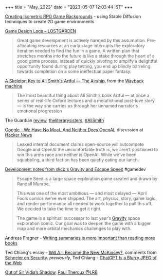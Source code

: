 +++
title = "May, 2023"
date = "2023-05-07 12:03:44 IST"
+++

[Creating Isometric RPG Game Backgrounds](https://talesofsyn.com/posts/creating-isometric-rpg-game-backgrounds) - using Stable Diffusion techniques to create 2D game environments

[Game Design Logs – LOSTGARDEN](https://lostgarden.home.blog/2011/05/03/game-design-logs/)

> Great game development is actively harmed by this assumption.  Pre-allocating resources at an early stage interrupts the exploratory iteration needed to find the fun in a game. A written plan that stretches months into the future is like a stake through the heart of a good game process. Instead of quickly pivoting to amplify a delightful opportunity found during play testing, you end up blindly barreling towards completion on a some ineffectual paper fantasy.

[A Skeleton Key to Ali Smith's Artful — The Airship](http://airshipdaily.com/blog/a-skeleton-key-to-ali-smiths-artful), from the [Wayback machine](https://web.archive.org/web/20140512024536/http://airshipdaily.com/blog/a-skeleton-key-to-ali-smiths-artful)

>The most beautiful thing about Ali Smith’s book Artful — at once a series of real-life Oxford lectures and a metafictional post-love story — is the way she carries us through her unnamed narrator's emotional progression

The Guardian [review](https://www.theguardian.com/books/2012/nov/18/artful-ali-smith-review), [theliterarysisters](https://theliterarysisters.wordpress.com/2015/04/17/one-from-the-archive-artful-by-ali-smith/), [#AliSmith](https://theliterarysisters.wordpress.com/tag/ali-smith/)

[Google - We Have No Moat, And Neither Does OpenAI](https://www.semianalysis.com/p/google-we-have-no-moat-and-neither), discussion at [Hacker News](https://news.ycombinator.com/item?id=35813322)

>Leaked internal document claims open-source will outcompete Google and OpenAI
>the uncomfortable truth is, we aren’t positioned to win this arms race and neither is OpenAI. While we’ve been squabbling, a third faction has been quietly eating our lunch.

[Development notes from xkcd's Gravity and Escape Speed](https://chromakode.com/post/xkcd-gravity-escape-speed/) #gamedev

> Escape Seed is a large space exploration game created and drawn by Randall Munroe. 
> 
> This was one of the most ambitious — and most delayed — April Fools comics we’ve ever shipped. The art, physics, story, game logic, and render performance all needed to work together to pull this off. We decided to take the time to get it right.
>
> The game is a spiritual successor to last year’s [Gravity](https://xkcd.com/2712) space exploration comic. Our goal was to deepen the game with a bigger map and more orbital mechanics challenges to play with.

Andreas Fragner - [Writing summaries is more important than reading more books](https://www.andreasfragner.com/writing/writing-summaries)

Ted Chiang's essay - [Will A.I. Become the New McKinsey?](https://www.newyorker.com/science/annals-of-artificial-intelligence/will-ai-become-the-new-mckinsey), comments from [Schneier on Security](https://www.schneier.com/blog/archives/2023/05/ted-chiang-on-the-risks-of-ai.html#comments). *previously*, Ted Chiang - [ChatGPT Is a Blurry JPEG of the Web](https://www.newyorker.com/tech/annals-of-technology/chatgpt-is-a-blurry-jpeg-of-the-web)

[Out of Sir Vidia’s Shadow](https://www.lrb.co.uk/the-paper/v44/n04/paul-theroux/diary), [Paul Theroux @LRB](https://www.lrb.co.uk/contributors/paul-theroux)
